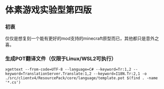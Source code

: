 # 体素游戏实验型第四版

### 初衷
仅仅是想复刻一个能有更好的mod支持的minecraft原型而已，其他都只是意外之喜。

### 生成POT翻译文件（仅限于Linux/WSL2可执行）
```xgettext --from-code=UTF-8 --language=C# --keyword=Tr:1,2 --keyword=TranslationServer.Translate:1,2 --keyword=I18N.Tr:2,1 -o ./src/clientv4/ResourcePack/core/language/template.pot $(find . -name '*.cs')```
